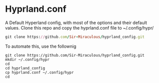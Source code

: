 # Hyprland.conf
A Default Hyperland config, with most of the options and their default values.
Clone this repo and copy the hyprland.conf file to ~/.config/hypr/



```ruby
git clone https://github.com/Sir-Miraculous/hyprland_config.git
```

To automate this, use the follownig
```blue
git clone https://github.com/Sir-Miraculous/hyprland_config.git
mkdir ~/.config/hypr
cd
cd hyprland_config
cp hyprland.conf ~/.config/hypr
cd
```
